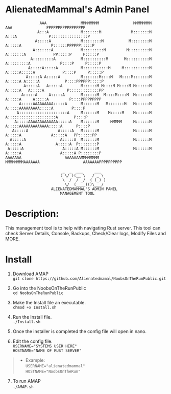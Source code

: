 # AlienatedMammal's Admin Panel 
```
       	       AAA               MMMMMMMM               MMMMMMMM               AAA               PPPPPPPPPPPPPPPPP
              A:::A              M:::::::M             M:::::::M              A:::A              P::::::::::::::::P
             A:::::A             M::::::::M           M::::::::M             A:::::A             P::::::PPPPPP:::::P
            A:::::::A            M:::::::::M         M:::::::::M            A:::::::A            PP:::::P     P:::::P
           A:::::::::A           M::::::::::M       M::::::::::M           A:::::::::A             P::::P     P:::::P
          A:::::A:::::A          M:::::::::::M     M:::::::::::M          A:::::A:::::A            P::::P     P:::::P
       	 A:::::A A:::::A         M:::::::M::::M   M::::M:::::::M         A:::::A A:::::A           P::::PPPPPP:::::P
        A:::::A   A:::::A        M::::::M M::::M M::::M M::::::M        A:::::A   A:::::A          P:::::::::::::PP
       A:::::A     A:::::A       M::::::M  M::::M::::M  M::::::M       A:::::A     A:::::A         P::::PPPPPPPPP  
      A:::::AAAAAAAAA:::::A      M::::::M   M:::::::M   M::::::M      A:::::AAAAAAAAA:::::A        P::::P    
     A:::::::::::::::::::::A     M::::::M    M:::::M    M::::::M     A:::::::::::::::::::::A       P::::P
    A:::::AAAAAAAAAAAAA:::::A    M::::::M     MMMMM     M::::::M    A:::::AAAAAAAAAAAAA:::::A      P::::P
   A:::::A             A:::::A   M::::::M               M::::::M   A:::::A             A:::::A   PP::::::PP
  A:::::A               A:::::A  M::::::M               M::::::M  A:::::A               A:::::A  P::::::::P
 A:::::A                 A:::::A M::::::M               M::::::M A:::::A                 A:::::A P::::::::P
AAAAAAA                   AAAAAAAMMMMMMMM               MMMMMMMMAAAAAAA                   AAAAAAAPPPPPPPPPP

					     _  _  ___     ___  
					    ( \/ )(__ \   / _ \ 
					     \  /  / _/  ( (_) )
					      \/  (____)()\___/ 
					ALIENATEDMAMMAL'S ADMIN PANEL
						MANAGEMENT TOOL
```

# Description: 
This management tool is to help with navigating Rust server. This tool can check Server Details, 
Console, Backups, Check/Clear logs, Modify Files and MORE. 


# Install 
1) Download AMAP<br>
```git clone https://github.com/Alienatedmamal/NoobsOnTheRunPublic.git```

2) Go into the NoobsOnTheRunPublic<br>
   ```cd NoobsOnTheRunPublic```

3) Make the Install file an executable.<br>
```chmod +x Install.sh```

4) Run the Install file.<br>
```./Install.sh```

5) Once the installer is completed the config file will open in nano.<br>

6) Edit the config file.<br>
```USERNAME="SYSTEMS USER HERE"```<br>
```HOSTNAME="NAME OF RUST SERVER"```<br>
>- Example:<br>
```USERNAME="alienatedmammal"```<br>
```HOSTNAME="NoobsOnTheRun"```

7) To run AMAP<br>
```./AMAP.sh```
   

